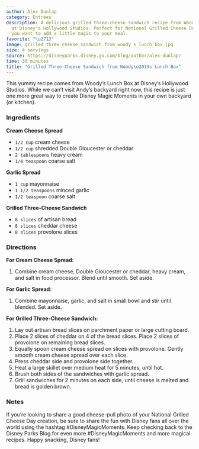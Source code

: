 ```yaml
---
author: Alex Dunlap
category: Entrees
description: A delicious grilled three-cheese sandwich recipe from Woody's Lunch Box
  at Disney's Hollywood Studios. Perfect for National Grilled Cheese Day or any day
  you want to add a little magic to your meal.
favorite: "\u2713"
image: grilled_three_cheese_sandwich_from_woody_s_lunch_box.jpg
size: 4 servings
source: https://disneyparks.disney.go.com/blog/author/alex-dunlap/
time: 30 minutes
title: "Grilled Three-Cheese Sandwich from Woody\u2019s Lunch Box"
---
```

This yummy recipe comes from Woody’s Lunch Box at Disney’s Hollywood Studios. While we can’t visit Andy’s backyard right now, this recipe is just one more great way to create Disney Magic Moments in your own backyard (or kitchen).

### Ingredients

**Cream Cheese Spread**
* `1/2 cup` cream cheese
* `1/2 cup` shredded Double Gloucester or cheddar
* `2 tablespoons` heavy cream
* `1/4 teaspoon` coarse salt

**Garlic Spread**
* `1 cup` mayonnaise
* `1 1/2 teaspoons` minced garlic
* `1/2 teaspoon` coarse salt

**Grilled Three-Cheese Sandwich**
* `8 slices` of artisan bread
* `8 slices` cheddar cheese
* `8 slices` provolone slices

### Directions

**For Cream Cheese Spread:**
1. Combine cream cheese, Double Gloucester or cheddar, heavy cream, and salt in food processor. Blend until smooth. Set aside.

**For Garlic Spread:**
1. Combine mayonnaise, garlic, and salt in small bowl and stir until blended. Set aside.

**For Grilled Three-Cheese Sandwich:**
1. Lay out artisan bread slices on parchment paper or large cutting board.
2. Place 2 slices of cheddar on 4 of the bread slices. Place 2 slices of provolone on remaining bread slices.
3. Equally spoon cream cheese spread on slices with provolone. Gently smooth cream cheese spread over each slice.
4. Press cheddar side and provolone side together.
5. Heat a large skillet over medium heat for 5 minutes, until hot.
6. Brush both sides of the sandwiches with garlic spread.
7. Grill sandwiches for 2 minutes on each side, until cheese is melted and bread is golden brown.

### Notes

If you’re looking to share a good cheese-pull photo of your National Grilled Cheese Day creation, be sure to share the fun with Disney fans all over the world using the hashtag #DisneyMagicMoments. Keep checking back to the Disney Parks Blog for even more #DisneyMagicMoments and more magical recipes. Happy snacking, Disney fans!